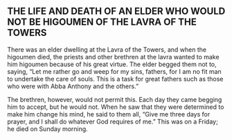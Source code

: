 ## THE LIFE AND DEATH OF AN ELDER WHO WOULD NOT BE HIGOUMEN OF THE LAVRA OF THE TOWERS

There was an elder dwelling at the Lavra of the Towers, and when the higoumen died, the priests and other brethren at the lavra wanted to make him higoumen because of his great virtue. The elder begged them not to, saying, “Let me rather go and weep for my sins, fathers, for I am no fit man to undertake the care of souls. This is a task for great fathers such as those who were with Abba Anthony and the others.” 

The brethren, however, would not permit this. Each day they came begging him to accept, but he would not. When he saw that they were determined to make him change his mind, he said to them all, “Give me three days for prayer, and I shall do whatever God requires of me.” This was on a Friday; he died on Sunday morning.
